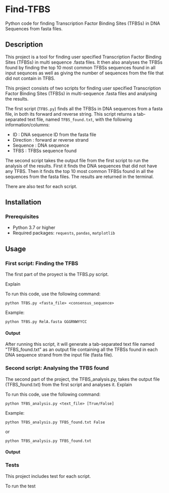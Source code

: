 # Find-TFBS
Python code for finding Transcription Factor Binding Sites (TFBSs) in DNA Sequences from fasta files. 

## Description
This project is a tool for finding user specified Transcription Factor Binding Sites (TFBSs) in multi sequence .fasta files. It then also analyses the TFBSs found by finding the top 10 most common TFBSs sequences found in all input sequnces as well as giving the number of sequences from the file that did not contain in TFBS. 

This project consists of two scripts for finding user specified Transcription Factor Binding Sites (TFBSs) in multi-sequence .fasta files and analysing the results. 

The first script (`TFBS.py`) finds all the TFBSs in DNA sequences from a fasta file, in both its forward and reverse string. This script returns a tab-separated text file, named `TFBS_found.txt`, with the following information/columns:
* ID :  DNA sequence ID from the fasta file
* Direction : forward ar reverse strand
* Sequence : DNA sequence
* TFBS : TFBSs sequence found

The second script takes the output file from the first script to run the analysis of the results. First it finds the DNA sequences that did not have any TFBS. Then it finds the top 10 most common TFBSs found in all the sequences from the fasta files. The results are returned in the terminal.   

There are also test for each script. 

## Installation
### Prerequisites
- Python 3.7 or higher
- Required packages: `requests`, `pandas`, `matplotlib`

## Usage 
### First script: Finding the TFBS
The first part of the proyect is the TFBS.py script. 

Explain

To run this code, use the following command:
```
python TFBS.py <fasta_file> <consensus_sequence>
```
Example:
```
python TFBS.py RelA.fasta GGGRNWYYCC
```

#### Output 
After running this script, it will generate a tab-separated text file named "TFBS_found.txt" as an output file containing all the TFBSs found in each DNA sequence strand from the input file (fasta file). 

### Second script: Analysing the TFBS found  
The second part of the project, the TFBS_analysis.py, takes the output file (TFBS_found.txt) from the first script and analyses it. 
Explain

To run this code, use the following command:
```
python TFBS_analysis.py <text_file> [True/False]
```
Example:
```
python TFBS_analysis.py TFBS_found.txt False
```
or
```
python TFBS_analysis.py TFBS_found.txt
```

#### Output 


### Tests
This project includes test for each script. 

To run the test 


#
